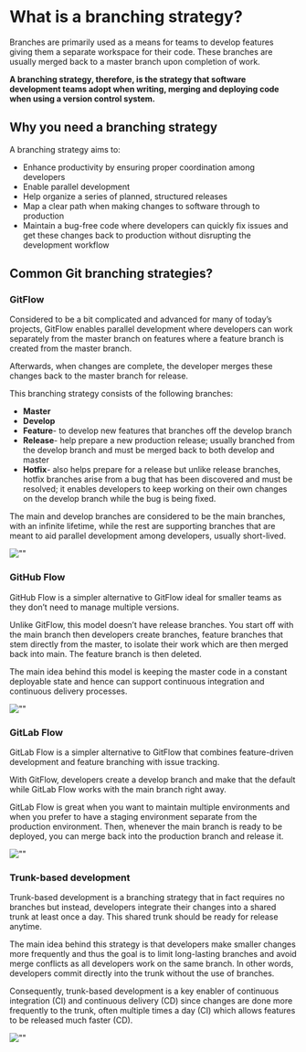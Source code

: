 # What is a branching strategy?
Branches are primarily used as a means for teams to develop features giving them a separate workspace for their code. These branches are usually merged back to a master branch upon completion of work. 

**A branching strategy, therefore, is the strategy that software development teams adopt when writing, merging and deploying code when using a version control system.**

## Why you need a branching strategy
A branching strategy aims to:
- Enhance productivity by ensuring proper coordination among developers
- Enable parallel development
- Help organize a series of planned, structured releases
- Map a clear path when making changes to software through to production
- Maintain a bug-free code where developers can quickly fix issues and get these changes back to production without disrupting the development workflow

## Common Git branching strategies?

### GitFlow
Considered to be a bit complicated and advanced for many of today’s projects, GitFlow enables parallel development where developers can work separately from the master branch on features where a feature branch is created from the master branch.

Afterwards, when changes are complete, the developer merges these changes back to the master branch for release.

This branching strategy consists of the following branches:

- **Master**
- **Develop**
- **Feature**- to develop new features that branches off the develop branch 
- **Release**- help prepare a new production release; usually branched from the develop branch and must be merged back to both develop and master
- **Hotfix**- also helps prepare for a release but unlike release branches, hotfix branches arise from a bug that has been discovered and must be resolved; it enables developers to keep working on their own changes on the develop branch while the bug is being fixed.

The main and develop branches are considered to be the main branches, with an infinite lifetime, while the rest are supporting branches that are meant to aid parallel development among developers, usually short-lived.

![""](../resources/images/gitflow-branching-strategy.png)

### GitHub Flow
GitHub Flow is a simpler alternative to GitFlow ideal for smaller teams as they don’t need to manage multiple versions.

Unlike GitFlow, this model doesn’t have release branches. You start off with the main branch then developers create branches, feature branches that stem directly from the master, to isolate their work which are then merged back into main. The feature branch is then deleted.

The main idea behind this model is keeping the master code in a constant deployable state and hence can support continuous integration and continuous delivery processes.

![""](../resources/images/github-flow-branching-model.jpeg)

### GitLab Flow
GitLab Flow is a simpler alternative to GitFlow that combines feature-driven development and feature branching with issue tracking.

With GitFlow, developers create a develop branch and make that the default while GitLab Flow works with the main branch right away.

GitLab Flow is great when you want to maintain multiple environments and when you prefer to have a staging environment separate from the production environment. Then, whenever the main branch is ready to be deployed, you can merge back into the production branch and release it.

![""](../resources/images/gitlab_flow_environment_branches.png)

### Trunk-based development
Trunk-based development is a branching strategy that in fact requires no branches but instead, developers integrate their changes into a shared trunk at least once a day. This shared trunk should be ready for release anytime.

The main idea behind this strategy is that developers make smaller changes more frequently and thus the goal is to limit long-lasting branches and avoid merge conflicts as all developers work on the same branch. In other words, developers commit directly into the trunk without the use of branches.

Consequently, trunk-based development is a key enabler of continuous integration (CI) and continuous delivery (CD)  since changes are done more frequently to the trunk, often multiple times a day (CI) which allows features to be released much faster (CD).

![""](../resources/images/trunk-based-development-branching-strategy.png)

